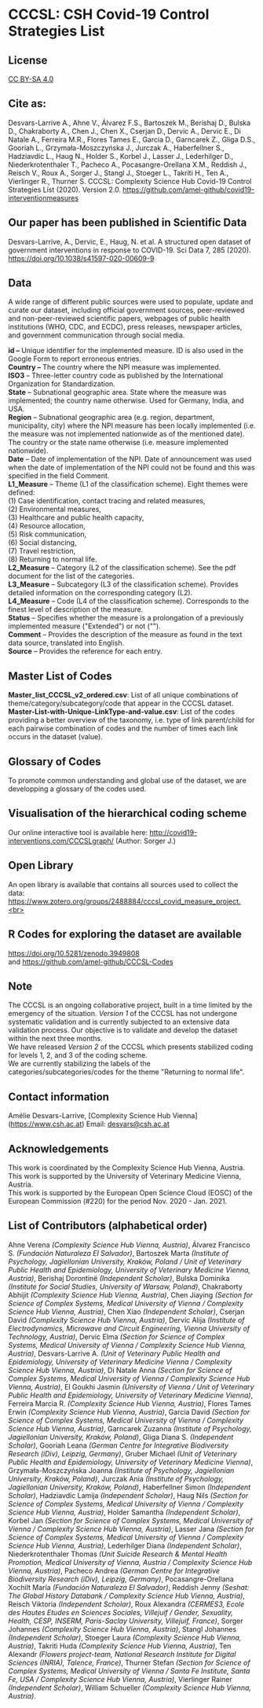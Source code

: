# CCCSL: CSH Covid-19 Control Strategies List

## License
[CC BY-SA 4.0](https://creativecommons.org/licenses/by-sa/4.0/deed.en)

## Cite as:
Desvars-Larrive A., Ahne V., Álvarez F.S., Bartoszek M., Berishaj D., Bulska D., Chakraborty A., Chen J., Chen X., Cserjan D., Dervic A., Dervic E., Di Natale A., Ferreira M.R., Flores Tames E., Garcia D., Garncarek Z., Gliga D.S., Gooriah L., Grzymała-Moszczyńska J., Jurczak A., Haberfellner S., Hadziavdic L., Haug N., Holder S., Korbel J., Lasser J., Lederhilger D., Niederkrotenthaler T., Pacheco A., Pocasangre-Orellana X.M., Reddish J., Reisch V., Roux A., Sorger J., Stangl J., Stoeger L., Takriti H., Ten A., Vierlinger R., Thurner S. CCCSL: Complexity Science Hub Covid-19 Control Strategies List (2020). Version 2.0. https://github.com/amel-github/covid19-interventionmeasures

## Our paper has been published in Scientific Data
Desvars-Larrive, A., Dervic, E., Haug, N. et al. A structured open dataset of government interventions in response to COVID-19. Sci Data 7, 285 (2020). https://doi.org/10.1038/s41597-020-00609-9

## Data
A wide range of different public sources were used to populate, update and curate our dataset, including official government sources, peer-reviewed and non-peer-reviewed scientific papers, webpages of public health institutions (WHO, CDC, and ECDC), press releases, newspaper articles, and government communication through social media. 

**id –** Unique identifier for the implemented measure. ID is also used in the Google Form to report erroneous entries.<br>
**Country –** The country where the NPI measure was implemented.<br>
**ISO3** – Three-letter country code as published by the International Organization for Standardization.<br>
**State** – Subnational geographic area. State where the measure was implemented; the country name otherwise. Used for Germany, India, and USA.<br>
**Region** – Subnational geographic area (e.g. region, department, municipality, city) where the NPI measure has been locally implemented (i.e. the measure was not implemented nationwide as of the mentioned date). The country or the state name otherwise (i.e. measure implemented nationwide).<br>
**Date** – Date of implementation of the NPI. Date of announcement was used when the date of implementation of the NPI could not be found and this was specified in the field Comment.<br>
**L1_Measure** – Theme (L1 of the classification scheme). Eight themes were defined:<br>
(1) Case identification, contact tracing and related measures,<br>
(2) Environmental measures,<br>
(3) Healthcare and public health capacity,<br>
(4) Resource allocation,<br>
(5) Risk communication,<br>
(6) Social distancing,<br>
(7) Travel restriction,<br>
(8) Returning to normal life.<br>
**L2_Measure** – Category (L2 of the classification scheme). See the pdf document for the list of the categories.<br>
**L3_Measure** – Subcategory (L3 of the classification scheme). Provides detailed information on the corresponding category (L2).<br>
**L4_Measure** – Code (L4 of the classification scheme). Corresponds to the finest level of description of the measure.<br>
**Status** – Specifies whether the measure is a prolongation of a previously implemented measure ("Extended") or not ("").<br>
**Comment** – Provides the description of the measure as found in the text data source, translated into English.<br>
**Source** – Provides the reference for each entry.<br>

## Master List of Codes
**Master_list_CCCSL_v2_ordered.csv**: List of all unique combinations of theme/category/subcategory/code that appear in the CCCSL dataset.<br>
**Master-List-with-Unique-LinkType-and-value.csv**: List of the codes providing a better overview of the taxonomy, i.e. type of link parent/child for each pairwise combination of codes and the number of times each link occurs in the dataset (value).

## Glossary of Codes
To promote common understanding and global use of the dataset, we are developping a glossary of the codes used.

## Visualisation of the hierarchical coding scheme
Our online interactive tool is available here: http://covid19-interventions.com/CCCSLgraph/ (Author: Sorger J.)

## Open Library
An open library is available that contains all sources used to collect the data: https://www.zotero.org/groups/2488884/cccsl_covid_measure_project.<br>

## R Codes for exploring the dataset are available
https://doi.org/10.5281/zenodo.3949808  
and
https://github.com/amel-github/CCCSL-Codes

## Note
The CCCSL is an ongoing collaborative project, built in a time limited by the emergency of the situation. *Version 1* of the CCCSL has not undergone systematic validation and is currently subjected to an extensive data validation process. Our objective is to validate and develop the dataset within the next three months.<br>
We have released *Version 2* of the CCCSL which presents stabilized coding for levels 1, 2, and 3 of the coding scheme.<br>
We are currently stabilizing the labels of the categories/subcategories/codes for the theme "Returning to normal life".

## Contact information
Amélie Desvars-Larrive, [Complexity Science Hub Vienna] (https://www.csh.ac.at)
Email: desvars@csh.ac.at

## Acknowledgements
This work is coordinated by the Complexity Science Hub Vienna, Austria.<br>
This work is supported by the University of Veterinary Medicine Vienna, Austria. <br>
This work is supported by the European Open Science Cloud (EOSC) of the European Commission (#220) for the period Nov. 2020 - Jan. 2021.

## List of Contributors (alphabetical order)
Ahne Verena *(Complexity Science Hub Vienna, Austria)*, Álvarez Francisco S. *(Fundación Naturaleza El Salvador)*, Bartoszek Marta *(Institute of Psychology, Jagiellonian University, Kraków, Poland / Unit of Veterinary Public Health and Epidemiology, University of Veterinary Medicine Vienna, Austria)*, Berishaj Dorontinë *(Independent Scholar)*, Bulska Dominika *(Institute for Social Studies, University of Warsaw, Poland)*, Chakraborty Abhijit *(Complexity Science Hub Vienna, Austria)*, Chen Jiaying *(Section for Science of Complex Systems, Medical University of Vienna / Complexity Science Hub Vienna, Austria)*, Chen Xiao *(Independent Scholar)*, Cserjan David *(Complexity Science Hub Vienna, Austria)*, Dervic Alija *(Institute of Electrodynamics, Microwave and Circuit Engineering, Vienna University of Technology, Austria)*, Dervic Elma *(Section for Science of Complex Systems, Medical University of Vienna / Complexity Science Hub Vienna, Austria)*, Desvars-Larrive A. *(Unit of Veterinary Public Health and Epidemiology, University of Veterinary Medicine Vienna / Complexity Science Hub Vienna, Austria)*, Di Natale Anna *(Section for Science of Complex Systems, Medical University of Vienna / Complexity Science Hub Vienna, Austria)*, El Goukhi Jasmin *(University of Vienna / Unit of Veterinary Public Health and Epidemiology, University of Veterinary Medicine Vienna)*, Ferreira Marcia R. *(Complexity Science Hub Vienna, Austria)*, Flores Tames Erwin *(Complexity Science Hub Vienna, Austria)*, Garcia David *(Section for Science of Complex Systems, Medical University of Vienna / Complexity Science Hub Vienna, Austria)*, Garncarek Zuzanna *(Institute of Psychology, Jagiellonian University, Kraków, Poland)*, Gliga Diana S. *(Independent Scholar)*, Gooriah Leana *(German Centre for Integrative Biodiversity Research (iDiv), Leipzig, Germany)*, Gruber Michael *(Unit of Veterinary Public Health and Epidemiology, University of Veterinary Medicine Vienna)*, Grzymała-Moszczyńska Joanna *(Institute of Psychology, Jagiellonian University, Kraków, Poland)*, Jurczak Ania *(Institute of Psychology, Jagiellonian University, Kraków, Poland)*, Haberfellner Simon *(Independent Scholar)*, Hadziavdic Lamija *(Independent Scholar)*, Haug Nils *(Section for Science of Complex Systems, Medical University of Vienna / Complexity Science Hub Vienna, Austria)*, Holder Samantha *(Independent Scholar)*, Korbel Jan *(Section for Science of Complex Systems, Medical University of Vienna / Complexity Science Hub Vienna, Austria)*, Lasser Jana *(Section for Science of Complex Systems, Medical University of Vienna / Complexity Science Hub Vienna, Austria)*, Lederhilger Diana *(Independent Scholar)*, Niederkrotenthaler Thomas *(Unit Suicide Research & Mental Health Promotion, Medical University of Vienna, Austria / Complexity Science Hub Vienna, Austria)*, Pacheco Andrea *(German Centre for Integrative Biodiversity Research (iDiv), Leipzig, Germany)*, Pocasangre-Orellana Xochilt María *(Fundación Naturaleza El Salvador)*, Reddish Jenny *(Seshat: The Global History Databank / Complexity Science Hub Vienna, Austria)*, Reisch Viktoria *(Independent Scholar)*, Roux Alexandra *(CERMES3, Ecole des Hautes Etudes en Sciences Sociales, Villejuif / Gender, Sexuality, Health, CESP, INSERM, Paris-Saclay University, Villejuif, France)*, Sorger Johannes *(Complexity Science Hub Vienna, Austria)*, Stangl Johannes *(Independent Scholar)*, Stoeger Laura *(Complexity Science Hub Vienna, Austria)*, Takriti Huda *(Complexity Science Hub Vienna, Austria)*, Ten Alexandr *(Flowers project-team, National Research Institute for Digital Sciences (INRIA), Talence, France)*, Thurner Stefan *(Section for Science of Complex Systems, Medical University of Vienna / Santa Fe Institute, Santa Fe, USA / Complexity Science Hub Vienna, Austria)*, Vierlinger Rainer *(Independent Scholar)*, William Schueller *(Complexity Science Hub Vienna, Austria)*.
